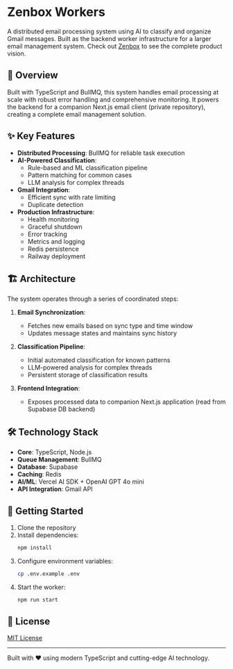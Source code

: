 # Zenbox Workers

A distributed email processing system using AI to classify and organize Gmail messages. Built as the backend worker infrastructure for a larger email management system. Check out [Zenbox](https://zen-inbox.vercel.app/) to see the complete product vision.

## 🚀 Overview

Built with TypeScript and BullMQ, this system handles email processing at scale with robust error handling and comprehensive monitoring. It powers the backend for a companion Next.js email client (private repository), creating a complete email management solution.

## ✨ Key Features

- **Distributed Processing**: BullMQ for reliable task execution
- **AI-Powered Classification**: 
  - Rule-based and ML classification pipeline
  - Pattern matching for common cases
  - LLM analysis for complex threads
- **Gmail Integration**: 
  - Efficient sync with rate limiting
  - Duplicate detection
- **Production Infrastructure**:
  - Health monitoring
  - Graceful shutdown
  - Error tracking
  - Metrics and logging
  - Redis persistence
  - Railway deployment

## 🏗️ Architecture

The system operates through a series of coordinated steps:

1. **Email Synchronization**: 
   - Fetches new emails based on sync type and time window
   - Updates message states and maintains sync history
   
2. **Classification Pipeline**:
   - Initial automated classification for known patterns
   - LLM-powered analysis for complex threads
   - Persistent storage of classification results
   
3. **Frontend Integration**:
   - Exposes processed data to companion Next.js application (read from Supabase DB backend)

## 🛠️ Technology Stack

- **Core**: TypeScript, Node.js
- **Queue Management**: BullMQ
- **Database**: Supabase
- **Caching**: Redis
- **AI/ML**: Vercel AI SDK + OpenAI GPT 4o mini
- **API Integration**: Gmail API


## 🚀 Getting Started

1. Clone the repository
2. Install dependencies:
   ```bash
   npm install
   ```
3. Configure environment variables:
   ```bash
   cp .env.example .env
   ```
4. Start the worker:
   ```bash
   npm run start
   ```

## 📝 License

[MIT License](LICENSE)

---

Built with ❤️ using modern TypeScript and cutting-edge AI technology.
